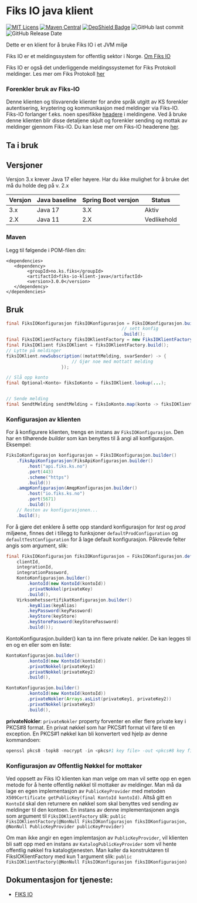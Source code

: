 # Fiks IO java klient
[![MIT Licens](https://img.shields.io/badge/license-MIT-blue.svg)](https://github.com/ks-no/fiks-io-klient-java/blob/master/LICENSE)
[![Maven Central](https://img.shields.io/maven-central/v/no.ks.fiks/fiks-io-klient-java.svg)](https://search.maven.org/search?q=g:no.ks.fiks%20a:fiks-io-klient-java)
[![DepShield Badge](https://depshield.sonatype.org/badges/ks-no/fiks-io-klient-java/depshield.svg)](https://depshield.github.io)
![GitHub last commit](https://img.shields.io/github/last-commit/ks-no/fiks-io-klient-java.svg)
![GitHub Release Date](https://img.shields.io/github/release-date/ks-no/fiks-io-klient-java.svg)

Dette er en klient for å bruke Fiks IO i et JVM miljø


Fiks IO er et meldingssystem for offentlig sektor i Norge. [Om Fiks IO](https://ks-no.github.io/fiks-plattform/tjenester/fiksprotokoll/fiksio/)

Fiks IO er også det underliggende meldingssystemet for Fiks Protokoll meldinger. Les mer om Fiks Protokoll [her](https://ks-no.github.io/fiks-plattform/tjenester/fiksprotokoll/)


### Forenkler bruk av Fiks-IO
Denne klienten og tilsvarende klienter for andre språk utgitt av KS forenkler autentisering, kryptering og kommunikasjon med meldinger via Fiks-IO.
Fiks-IO forlanger f.eks. noen spesifikke [headere](https://ks-no.github.io/fiks-plattform/tjenester/fiksprotokoll/fiksio/#headere) i meldingene.
Ved å bruke denne klienten blir disse detaljene skjult og forenkler sending og mottak av meldinger gjennom Fiks-IO. Du kan lese mer om Fiks-IO headerene [her](https://ks-no.github.io/fiks-plattform/tjenester/fiksprotokoll/fiksio/#headere).


## Ta i bruk
## Versjoner
Versjon 3.x krever Java 17 eller høyere. Har du ikke mulighet for å bruke det må du holde deg på v. 2.x

| Versjon | Java baseline | Spring Boot versjon | Status      |
|---------|---------------|---------------------|-------------|
| 3.x     | Java 17       | 3.X                 | Aktiv       |
| 2.X     | Java 11       | 2.X                 | Vedlikehold |

### Maven
Legg til følgende i POM-filen din:

    <dependencies>
       <dependency>
            <groupId>no.ks.fiks</groupId>
            <artifactId>fiks-io-klient-java</artifactId>
            <version>3.0.0</version>
       </dependency>
    </dependencies>

## Bruk

```java
final FiksIOKonfigurasjon fiksIOKonfigurasjon = FiksIOKonfigurasjon.builder()
                                            // sett konfig
                                            .build();
final FiksIOKlientFactory fiksIOKlientFactory = new FiksIOKlientFactory(fiksIOKonfigurasjon);
final FiksIOKlient fiksIOKlient = fiksIOKlientFactory.build();
// Lytte på meldinger
fiksIOKlient.newSubscription((motattMelding, svarSender) -> {
                         // Gjør noe med mottatt melding
                     });

// Slå opp konto
final Optional<Konto> fiksIoKonto = fiksIOKlient.lookup(...);


// Sende melding
final SendtMelding sendtMelding = fiksIoKonto.map(konto -> fiksIOKlient.send(...)).orElseThrow(() -> new IllegalStateException("Kunne ikke sende til Fiks IO"));
```

### Konfigurasjon av klienten

For å konfigurere klienten, trengs en instans av `FiksIOKonfigurasjon`. Den har en tilhørende *builder* som kan benyttes til å angi all konfigurasjon. Eksempel:
```java
FiksIoKonfigurasjon konfigurasjon = FiksIOKonfigurasjon.builder()
    .fiksApiKonfigurasjon(FiksApiKonfigurasjon.builder()
        .host("api.fiks.ks.no")
        .port(443)
        .scheme("https")
        .build())
    .amqpKonfigurasjon(AmqpKonfigurasjon.builder()
        .host("io.fiks.ks.no")
        .port(5671)
        .build())
    // Resten av konfigurasjonen...
    .build();
```

For å gjøre det enklere å sette opp standard konfigurasjon for *test* og *prod* miljøene, finnes det i tillegg to funksjoner `defaultProdConfiguration` og `defaultTestConfiguration` for å lage default konfigurasjon. Påkrevde felter angis som argument, slik:
```java
final FiksIOKonfigurasjon fiksIOKonfigurasjon = FiksIOKonfigurasjon.defaultProdConfiguration(
    clientId,
    integrationId,
    integrationPassword,
    KontoKonfigurasjon.builder()
        .kontoId(new KontoId(kontoId))
        .privatNokkel(privateKey)
        .build(),
    VirksomhetssertifikatKonfigurasjon.builder()
        .keyAlias(keyAlias)
        .keyPassword(keyPassword)
        .keyStore(keyStore)
        .keyStorePassword(keyStorePassword)
        .build());
```
KontoKonfigurasjon.builder() kan ta inn flere private nøkler. De kan legges til en og en eller som en liste:
```java
KontoKonfigurasjon.builder()
        .kontoId(new KontoId(kontoId))
        .privatNokkel(privateKey1)
        .privatNokkel(privateKey2)
        .build(),
```
```java
KontoKonfigurasjon.builder()
        .kontoId(new KontoId(kontoId))
        .privateNokler(Arrays.asList(privateKey1, privateKey2))
        .privatNokkel(privateKey3)
        .build(),
```

**privateNokler**: `privateNokler` property forventer en eller flere private key i PKCS#8 format. En privat nøkkel som har PKCS#1 format vil føre til en exception. En PKCS#1 nøkkel kan bli konvertert ved hjelp av denne kommandoen:
```powershell
openssl pkcs8 -topk8 -nocrypt -in <pkcs#1 key file> -out <pkcs#8 key file>
```


### Konfigurasjon av Offentlig Nøkkel for mottaker

Ved oppsett av Fiks IO klienten kan man velge om man vil sette opp en egen metode for å hente offentlig nøkkel til mottaker av meldinger.
Man må da lage en egen implementasjon av `PublicKeyProvider` med metoden `X509Certificate getPublicKey(final KontoId kontoId)`. Altså gitt en `KontoId` skal
den returnere en nøkkel som skal benyttes ved sending av meldinger til den kontoen. En instans av denne implementasjonen angis som argument til `FiksIOKlientFactory` slik:
`public FiksIOKlientFactory(@NonNull FiksIOKonfigurasjon fiksIOKonfigurasjon, @NonNull PublicKeyProvider publicKeyProvider)`

Om man ikke angir en egen implemtasjon av `PublicKeyProvider`, vil klienten bli satt opp med en instans av `KatalogPublicKeyProvider` som
vil hente offentlig nøkkel fra katalogtjenesten. Man kaller da konstruktøren til FiksIOKlientFactory med kun 1 argument slik:
`public FiksIOKlientFactory(@NonNull FiksIOKonfigurasjon fiksIOKonfigurasjon)`

## Dokumentasjon for tjeneste:

 * [FIKS IO](https://ks-no.github.io/fiks-platform/tjenester/fiksio/)
